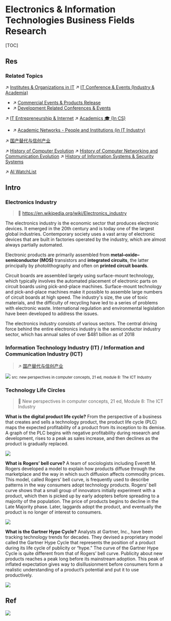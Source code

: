 # Electronics & Information Technologies Business Fields Research

[TOC]



## Res
### Related Topics
↗ [Institutes & Organizations in IT](../Institutes%20&%20Organizations%20in%20IT.md)
↗ [IT Conference & Events (Industry & Academia)](../🤲🏼%20Opportunities%20&%20Career%20Development/📆%20IT%20Conference%20&%20Events%20(Industry%20&%20Academia)/IT%20Conference%20&%20Events%20(Industry%20&%20Academia).md)
- ↗ [Commercial Events & Products Release](../🤲🏼%20Opportunities%20&%20Career%20Development/📆%20IT%20Conference%20&%20Events%20(Industry%20&%20Academia)/Commercial%20Events%20&%20Products%20Release.md)
- ↗ [Development Related Conferences & Events](../🤲🏼%20Opportunities%20&%20Career%20Development/📆%20IT%20Conference%20&%20Events%20(Industry%20&%20Academia)/Development%20Related%20Conferences%20&%20Events.md)

↗ [IT Entrepreneurship & Internet](../../../Other%20Networks%20of%20Knowledge/Social%20Science/💸%20Economics%20&%20Finance/🩸%20Commerce%20&%20Business/🙇🏼‍♀️%20Business%20&%20Entrepreneurship/IT%20Entrepreneurship%20&%20Internet.md)
↗ [Academics 🎓 (In CS)](../../Academics%20🎓%20(In%20CS)/Academics%20🎓%20(In%20CS).md)
- ↗ [Academic Networks - People and Institutions (in IT Industry)](../../Academics%20🎓%20(In%20CS)/Academic%20Research%20Groups%20-%20Profiles%20&%20Vacancies/Academic%20Networks%20-%20People%20and%20Institutions%20(in%20IT%20Industry).md)

↗ [国产替代与信创产业](../../CyberSecurity/国产替代与信创产业.md)

↗ [History of Computer Evolution](../../🔑%20CS%20Core/👷🏾‍♂️%20Computer%20(Host)%20System/Computer%20Architecture/📌%20Computer%20Organization%20&%20Architecture%20Basics/History%20of%20Computer%20Evolution.md)
↗ [History of Computer Networking and Communication Evolution](../../🔑%20CS%20Core/🏎️%20Computer%20Networking%20and%20Communication/📌%20Computer%20Networking%20Basics%20(Protocol%20Part)/0x00%20Computer%20Network%20and%20Communication%20Introduction%20&%20Overview/History%20of%20Computer%20Networking%20and%20Communication%20Evolution.md)
↗ [History of Information Systems & Security Systems](../../CyberSecurity/History%20of%20Information%20Systems%20&%20Security%20Systems.md)

↗ [AI WatchList](../../../Assets/🗃%20Archive/👀%20AI%20Watch%20List/AI%20WatchList.md)



## Intro
### Electronics Industry
> 🔗 https://en.wikipedia.org/wiki/Electronics_industry

The electronics industry is the economic sector that produces electronic devices. It emerged in the 20th century and is today one of the largest global industries. Contemporary society uses a vast array of electronic devices that are built in factories operated by the industry, which are almost always partially automated.

Electronic products are primarily assembled from **metal–oxide–semiconductor (MOS)** transistors and **integrated circuits**, the latter principally by photolithography and often on **printed circuit boards**.

Circuit boards are assembled largely using surface-mount technology, which typically involves the automated placement of electronic parts on circuit boards using pick-and-place machines. Surface-mount technology and pick-and-place machines make it possible to assemble large numbers of circuit boards at high speed.
The industry's size, the use of toxic materials, and the difficulty of recycling have led to a series of problems with electronic waste. International regulation and environmental legislation have been developed to address the issues.

The electronics industry consists of various sectors. The central driving force behind the entire electronics industry is the semiconductor industry sector, which has annual sales of over $481 billion as of 2018


### Information Technology Industry (IT) / Information and Communication Industry (ICT)
> ↗ [国产替代与信创产业](../../CyberSecurity/国产替代与信创产业.md)

![](../../../Assets/Pics/Screenshot%202025-03-22%20at%2019.44.47.png)
<small>src: new perspectives in computer concepts, 21 ed, module 8: The ICT Industry</small>


### Technology Life Circles
> 📖 New perspectives in computer concepts, 21 ed, Module 8: The ICT Industry

**What is the digital product life cycle?** 
From the perspective of a business that creates and sells a technology product, the product life cycle (PLC) maps the expected profitability of a product from its inception to its demise. A graph of the PLC begins with negative profitability during research and development, rises to a peak as sales increase, and then declines as the product is gradually replaced.

![](../../../Assets/Pics/Screenshot%202025-03-22%20at%2019.50.10.png)

**What is Rogers’ bell curve?** 
A team of sociologists including Everett M. Rogers developed a model to explain how products diffuse through the marketplace and the way in which such diffusion affects commodity prices. This model, called Rogers’ bell curve, is frequently used to describe patterns in the way consumers adopt technology products. Rogers’ bell curve shows that a small group of innovators initially experiment with a product, which then is picked up by early adopters before spreading to a majority of the population. The price of products begins to decline in the Late Majority phase. Later, laggards adopt the product, and eventually the product is no longer of interest to consumers.

![](../../../Assets/Pics/Screenshot%202025-03-22%20at%2019.50.02.png)

**What is the Gartner Hype Cycle?** 
Analysts at Gartner, Inc., have been tracking technology trends for decades. They devised a proprietary model called the Gartner Hype Cycle that represents the position of a product during its life cycle of publicity or “hype.” The curve of the Gartner Hype Cycle is quite different from that of Rogers’ bell curve. Publicity about new products reaches a peak long before its mainstream adoption. This peak of inflated expectation gives way to disillusionment before consumers form a realistic understanding of a product’s potential and put it to use productively.

![](../../../Assets/Pics/Screenshot%202025-03-22%20at%2019.51.14.png)



## Ref
[数字经济及其核心产业统计分类（2021） | 国家统计局令]: https://www.gov.cn/gongbao/content/2021/content_5625996.htm

[Electronics industry | wikipedia]: https://en.wikipedia.org/wiki/Electronics_industry

[73 「一图看懂中美互联网平行宇宙（仅供参考） - 电商（全渠道）一点通 | 小红书 - 你的生活指南」 😆 ngeZATOMrIwpVLt 😆]: http://xhslink.com/y442xO

![](../../../Assets/Pics/Pasted%20image%2020240705173804.png)

